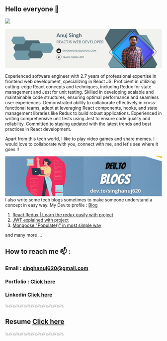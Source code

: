 ## Hello everyone 👋</br>

![](https://komarev.com/ghpvc/?username=singhanuj620&color=green)

![](./github_banner.png)

Experienced software engineer with 2.7 years of professional expertise in frontend web development, specializing in React JS. Proficient in utilizing cutting-edge React concepts and techniques, including Redux for state management and Jest for unit testing. Skilled in developing scalable and maintainable code structures, ensuring optimal performance and seamless user experiences. 
Demonstrated ability to collaborate effectively in cross-functional teams, adept at leveraging React components, hooks, and state management libraries like Redux to build robust applications. Experienced in writing comprehensive unit tests using Jest to ensure code quality and reliability. Committed to staying updated with the latest trends and best practices in React development.

Apart from this tech world, I like to play video games and share memes. I would love to collaborate with you, connect with me, and let's see where it goes !!

![](./blog.png)
I also write some tech blogs sometimes to make someone understand a concept in easy way. My Dev.to profile : [Blog](https://dev.to/singhanuj620)

1. [React Redux | Learn the redux easily with project](https://dev.to/singhanuj620/react-redux-learn-the-redux-easily-with-project-aji)
2. [JWT explained with project](https://dev.to/singhanuj620/jwt-explained-with-project-37en)
3. [Mongoose "Populate()" in most simple way](https://dev.to/singhanuj620/mongoose-populate-in-most-simple-way-how-to-import-a-collection-into-another-schema-in-mongodb-4nnf)

and many more ...


## How to reach me :mailbox: :

### **Email** : singhanuj620@gmail.com

### **Portfolio** : [Click here](https://astounding-alfajores-bc2d8d.netlify.app/)       

### **Linkedin** [Click here](https://www.linkedin.com/in/anuj-singh-007/)

💥💥💥💥💥💥💥💥💥💥💥💥💥💥💥💥

## **Resume** [Click here](https://drive.google.com/file/d/1IJs3MkQlTwzyf-EdcytPNLVDSeO91X-o/view?usp=share_link)

💥💥💥💥💥💥💥💥💥💥💥💥💥💥💥💥
